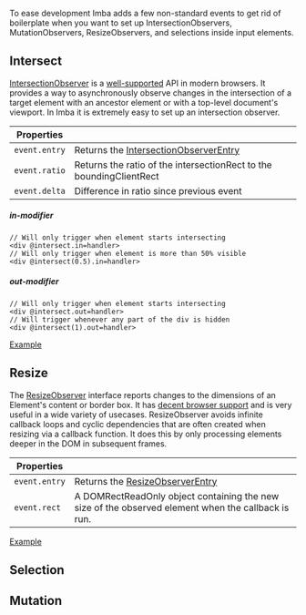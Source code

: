 To ease development Imba adds a few non-standard events to get rid of boilerplate when you want to set up IntersectionObservers, MutationObservers, ResizeObservers, and selections inside input elements.

## Intersect

[IntersectionObserver](https://developer.mozilla.org/en-US/docs/Web/API/Intersection_Observer_API) is a [well-supported](https://caniuse.com/#feat=intersectionobserver) API in modern browsers. It provides a way to asynchronously observe changes in the intersection of a target element with an ancestor element or with a top-level document's viewport. In Imba it is extremely easy to set up an intersection observer.

| Properties  |  |
| --- | --- |
| `event.entry` | Returns the [IntersectionObserverEntry](https://developer.mozilla.org/en-US/docs/Web/API/IntersectionObserverEntry) |
| `event.ratio` | Returns the ratio of the intersectionRect to the boundingClientRect |
| `event.delta` | Difference in ratio since previous event |


##### in-modifier
```imba
// Will only trigger when element starts intersecting
<div @intersect.in=handler>
// Will only trigger when element is more than 50% visible
<div @intersect(0.5).in=handler>
```

##### out-modifier
```imba
// Will only trigger when element starts intersecting
<div @intersect.out=handler>
// Will trigger whenever any part of the div is hidden
<div @intersect(1).out=handler>
```

[Example](/examples/intersect-event)

## Resize

The [ResizeObserver](https://developer.mozilla.org/en-US/docs/Web/API/ResizeObserver) interface reports changes to the dimensions of an Element's content or border box. It has [decent browser support](https://caniuse.com/#feat=resizeobserver) and is very useful in a wide variety of usecases. ResizeObserver avoids infinite callback loops and cyclic dependencies that are often created when resizing via a callback function. It does this by only processing elements deeper in the DOM in subsequent frames.

| Properties  |  |
| --- | --- |
| `event.entry` | Returns the [ResizeObserverEntry](https://developer.mozilla.org/en-US/docs/Web/API/ResizeObserverEntry) |
| `event.rect` | A DOMRectReadOnly object containing the new size of the observed element when the callback is run. |

[Example](/examples/resize-event)

## Selection

## Mutation
